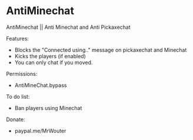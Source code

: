 # AntiMinechat
AntiMinechat || Anti Minechat and Anti Pickaxechat

Features:
- Blocks the "Connected using.." message on pickaxechat and Minechat
- Kicks the players (if enabled)
- You can only chat if you moved.

Permissions:
- AntiMineChat.bypass

To do list:
- Ban players using Minechat

Donate:
- paypal.me/MrWouter 
